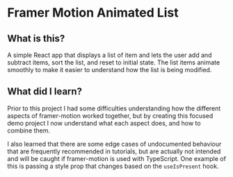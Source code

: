 # Framer Motion Animated List

## What is this?
A simple React app that displays a list of item and lets the user add and subtract items, sort the list, and reset to initial state. The list items animate smoothly to make it easier to understand how the list is being modified.

## What did I learn?
Prior to this project I had some difficulties understanding how the different aspects of framer-motion worked together, but by creating this focused demo project I now understand what each aspect does, and how to combine them.

I also learned that there are some edge cases of undocumented behaviour that are frequently recommended in tutorials, but are actually not intended and will be caught if framer-motion is used with TypeScript. One example of this is passing a style prop that changes based on the `useIsPresent` hook. 
